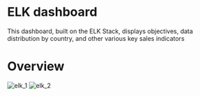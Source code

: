 # ELK dashboard

This dashboard, built on the ELK Stack, displays objectives, data distribution by country, and other various key sales indicators

# Overview

![elk_1](https://github.com/user-attachments/assets/83800ec0-c7dc-46d9-86b1-84c1c19b6e2a)
![elk_2](https://github.com/user-attachments/assets/953222db-1762-458f-b957-6bc247d5c498)
